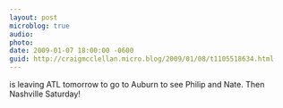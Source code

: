 ```yaml
---
layout: post
microblog: true
audio: 
photo: 
date: 2009-01-07 18:00:00 -0600
guid: http://craigmcclellan.micro.blog/2009/01/08/t1105518634.html
---
```

is leaving ATL tomorrow to go to Auburn to see Philip and Nate. Then Nashville Saturday!
